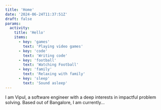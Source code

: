 ```yaml
---
title: 'Home'
date: '2024-06-24T11:37:51Z'
draft: false
params:
  activity:
    title: 'Hello'
    items:
      - key: 'games'
        text: 'Playing video games'
      - key: 'code'
        text: 'Writing code'
      - key: 'football'
        text: 'Watching Football'
      - key: 'family'
        text: 'Relaxing with family'
      - key: 'sleep'
        text: 'Sound asleep'
---
```


I am Vipul, a software engineer with a deep interests in impactful problem solving. Based out of Bangalore, I am currently...
